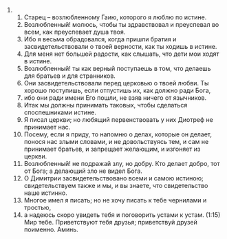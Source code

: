 <ol>
  <li>
    <ol>
      <li>Старец – возлюбленному Гаию, которого я люблю по истине.</li>
      <li>Возлюбленный! молюсь, чтобы ты здравствовал и преуспевал во всем, как преуспевает душа твоя.</li>
      <li>Ибо я весьма обрадовался, когда пришли братия и засвидетельствовали о твоей верности, как ты ходишь в истине.</li>
      <li>Для меня нет большей радости, как слышать, что дети мои ходят в истине.</li>
      <li>Возлюбленный! ты как верный поступаешь в том, что делаешь для братьев и для странников.</li>
      <li>Они засвидетельствовали перед церковью о твоей любви. Ты хорошо поступишь, если отпустишь их, как должно ради Бога,</li>
      <li>ибо они ради имени Его пошли, не взяв ничего от язычников.</li>
      <li>Итак мы должны принимать таковых, чтобы сделаться споспешниками истине.</li>
      <li>Я писал церкви; но любящий первенствовать у них Диотреф не принимает нас.</li>
      <li>Посему, если я приду, то напомню о делах, которые он делает, понося нас злыми словами, и не довольствуясь тем, и сам не принимает братьев, и запрещает желающим, и изгоняет из церкви.</li>
      <li>Возлюбленный! не подражай злу, но добру. Кто делает добро, тот от Бога; а делающий зло не видел Бога.</li>
      <li>О Димитрии засвидетельствовано всеми и самою истиною; свидетельствуем также и мы, и вы знаете, что свидетельство наше истинно.</li>
      <li>Многое имел я писать; но не хочу писать к тебе чернилами и тростью,</li>
      <li>а надеюсь скоро увидеть тебя и поговорить устами к устам. (1:15) Мир тебе. Приветствуют тебя друзья; приветствуй друзей поименно. Аминь.</li>
    </ol>
  </li>
</ol>